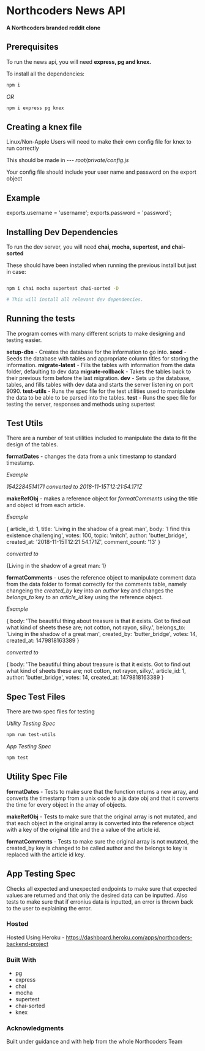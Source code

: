 # Northcoders News API

**A Northcoders branded reddit clone**

## Prerequisites

To run the news api, you will need **express, pg and knex.**

To install all the dependencies:

```bash
npm i
```

_OR_

```bash
npm i express pg knex
```

## Creating a knex file

Linux/Non-Apple Users will need to make their own config file for knex to run correctly

This should be made in --- _root/private/config.js_

Your config file should include your user name and password on the export object

## Example

exports.username = 'username';
exports.password = 'password';

## Installing Dev Dependencies

To run the dev server, you will need **chai, mocha, supertest, and chai-sorted**

These should have been installed when running the previous install but just in case:

```bash

npm i chai mocha supertest chai-sorted -D

# This will install all relevant dev dependencies.
```

## Running the tests

The program comes with many different scripts to make designing and testing easier.

**setup-dbs** - Creates the database for the information to go into.
**seed** - Seeds the database with tables and appropriate column titles for storing the information.
**migrate-latest** - Fills the tables with information from the data folder, defaulting to dev data
**migrate-rollback** - Takes the tables back to their previous form before the last migration.
**dev** - Sets up the database, tables, and fills tables with dev data and starts the server listening on port 9090.
**test-utils** - Runs the spec file for the test utilities used to manipulate the data to be able to be parsed into the tables.
**test** - Runs the spec file for testing the server, responses and methods using supertest

## Test Utils

There are a number of test utilities included to manipulate the data to fit the design of the tables.

**formatDates** - changes the data from a unix timestamp to standard timestamp.

_Example_

_1542284514171 converted to 2018-11-15T12:21:54.171Z_

**makeRefObj** - makes a reference object for _formatComments_ using the title and object id from each article.

_Example_

{
article_id: 1,
title: 'Living in the shadow of a great man',
body: 'I find this existence challenging',
votes: 100,
topic: 'mitch',
author: 'butter_bridge',
created_at: '2018-11-15T12:21:54.171Z',
comment_count: '13'
}

_converted to_

{Living in the shadow of a great man: 1}

**formatComments** - uses the reference object to manipulate comment data from the data folder to format correctly for the comments table, namely changeing the _*created_by*_ key into an _author_ key and changes the _belongs_to_ key to an _article_id_ key using the reference object.

_Example_

{
body:
'The beautiful thing about treasure is that it exists. Got to find out what kind of sheets these are; not cotton, not rayon, silky.',
belongs_to: 'Living in the shadow of a great man',
created_by: 'butter_bridge',
votes: 14,
created_at: 1479818163389
}

_converted to_

{
body:
'The beautiful thing about treasure is that it exists. Got to find out what kind of sheets these are; not cotton, not rayon, silky.',
article_id: 1,
author: 'butter_bridge',
votes: 14,
created_at: 1479818163389
}

## Spec Test Files

There are two spec files for testing

_Utility Testing Spec_

```bash
npm run test-utils
```

_App Testing Spec_

```bash
npm test
```

## Utility Spec File

**formatDates** - Tests to make sure that the function returns a new array, and converts the timestamp from a unix code to a js date obj and that it converts the time for every object in the array of objects.

**makeRefObj** - Tests to make sure that the original array is not mutated, and that each object in the original array is converted into the reference object with a key of the original title and the a value of the article id.

**formatComments** - Tests to make sure the original array is not mutated, the created_by key is changed to be called author and the belongs to key is replaced with the article id key.

## App Testing Spec

Checks all expected and unexpected endpoints to make sure that expected values are returned and that only the desired data can be inputted. Also tests to make sure that if erronius data is inputted, an error is thrown back to the user to explaining the error.

### Hosted

Hosted Using Heroku - https://dashboard.heroku.com/apps/northcoders-backend-project

### Built With

- pg
- express
- chai
- mocha
- supertest
- chai-sorted
- knex

### Acknowledgments

Built under guidance and with help from the whole Northcoders Team
